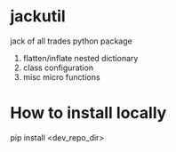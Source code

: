 # jackutil
jack of all trades python package
1. flatten/inflate nested dictionary
1. class configuration
1. misc micro functions

# How to install locally
pip install <dev_repo_dir>
